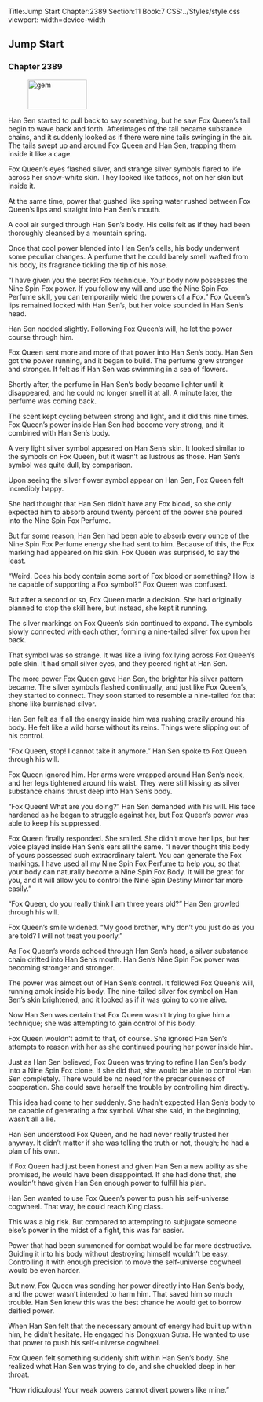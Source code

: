 Title:Jump Start 
Chapter:2389 
Section:11 
Book:7 
CSS:../Styles/style.css 
viewport: width=device-width
  
## Jump Start
### Chapter 2389
  
<figure>
	<img src="../Images/gem.gif" alt="gem" id="gem" width="120" height="60" />
</figure>
  

  
Han Sen started to pull back to say something, but he saw Fox Queen’s tail begin to wave back and forth. Afterimages of the tail became substance chains, and it suddenly looked as if there were nine tails swinging in the air. The tails swept up and around Fox Queen and Han Sen, trapping them inside it like a cage.

Fox Queen’s eyes flashed silver, and strange silver symbols flared to life across her snow-white skin. They looked like tattoos, not on her skin but inside it.

At the same time, power that gushed like spring water rushed between Fox Queen’s lips and straight into Han Sen’s mouth.

A cool air surged through Han Sen’s body. His cells felt as if they had been thoroughly cleansed by a mountain spring.

Once that cool power blended into Han Sen’s cells, his body underwent some peculiar changes. A perfume that he could barely smell wafted from his body, its fragrance tickling the tip of his nose.

“I have given you the secret Fox technique. Your body now possesses the Nine Spin Fox power. If you follow my will and use the Nine Spin Fox Perfume skill, you can temporarily wield the powers of a Fox.” Fox Queen’s lips remained locked with Han Sen’s, but her voice sounded in Han Sen’s head.

Han Sen nodded slightly. Following Fox Queen’s will, he let the power course through him.

Fox Queen sent more and more of that power into Han Sen’s body. Han Sen got the power running, and it began to build. The perfume grew stronger and stronger. It felt as if Han Sen was swimming in a sea of flowers.

Shortly after, the perfume in Han Sen’s body became lighter until it disappeared, and he could no longer smell it at all. A minute later, the perfume was coming back.

The scent kept cycling between strong and light, and it did this nine times. Fox Queen’s power inside Han Sen had become very strong, and it combined with Han Sen’s body.

A very light silver symbol appeared on Han Sen’s skin. It looked similar to the symbols on Fox Queen, but it wasn’t as lustrous as those. Han Sen’s symbol was quite dull, by comparison.

Upon seeing the silver flower symbol appear on Han Sen, Fox Queen felt incredibly happy.

She had thought that Han Sen didn’t have any Fox blood, so she only expected him to absorb around twenty percent of the power she poured into the Nine Spin Fox Perfume.

But for some reason, Han Sen had been able to absorb every ounce of the Nine Spin Fox Perfume energy she had sent to him. Because of this, the Fox marking had appeared on his skin. Fox Queen was surprised, to say the least.

“Weird. Does his body contain some sort of Fox blood or something? How is he capable of supporting a Fox symbol?” Fox Queen was confused.

But after a second or so, Fox Queen made a decision. She had originally planned to stop the skill here, but instead, she kept it running.

The silver markings on Fox Queen’s skin continued to expand. The symbols slowly connected with each other, forming a nine-tailed silver fox upon her back.

That symbol was so strange. It was like a living fox lying across Fox Queen’s pale skin. It had small silver eyes, and they peered right at Han Sen.

The more power Fox Queen gave Han Sen, the brighter his silver pattern became. The silver symbols flashed continually, and just like Fox Queen’s, they started to connect. They soon started to resemble a nine-tailed fox that shone like burnished silver.

Han Sen felt as if all the energy inside him was rushing crazily around his body. He felt like a wild horse without its reins. Things were slipping out of his control.

“Fox Queen, stop! I cannot take it anymore.” Han Sen spoke to Fox Queen through his will.

Fox Queen ignored him. Her arms were wrapped around Han Sen’s neck, and her legs tightened around his waist. They were still kissing as silver substance chains thrust deep into Han Sen’s body.

“Fox Queen! What are you doing?” Han Sen demanded with his will. His face hardened as he began to struggle against her, but Fox Queen’s power was able to keep his suppressed.

Fox Queen finally responded. She smiled. She didn’t move her lips, but her voice played inside Han Sen’s ears all the same. “I never thought this body of yours possessed such extraordinary talent. You can generate the Fox markings. I have used all my Nine Spin Fox Perfume to help you, so that your body can naturally become a Nine Spin Fox Body. It will be great for you, and it will allow you to control the Nine Spin Destiny Mirror far more easily.”

“Fox Queen, do you really think I am three years old?” Han Sen growled through his will.

Fox Queen’s smile widened. “My good brother, why don’t you just do as you are told? I will not treat you poorly.”

As Fox Queen’s words echoed through Han Sen’s head, a silver substance chain drifted into Han Sen’s mouth. Han Sen’s Nine Spin Fox power was becoming stronger and stronger.

The power was almost out of Han Sen’s control. It followed Fox Queen’s will, running amok inside his body. The nine-tailed silver fox symbol on Han Sen’s skin brightened, and it looked as if it was going to come alive.

Now Han Sen was certain that Fox Queen wasn’t trying to give him a technique; she was attempting to gain control of his body.

Fox Queen wouldn’t admit to that, of course. She ignored Han Sen’s attempts to reason with her as she continued pouring her power inside him.

Just as Han Sen believed, Fox Queen was trying to refine Han Sen’s body into a Nine Spin Fox clone. If she did that, she would be able to control Han Sen completely. There would be no need for the precariousness of cooperation. She could save herself the trouble by controlling him directly.

This idea had come to her suddenly. She hadn’t expected Han Sen’s body to be capable of generating a fox symbol. What she said, in the beginning, wasn’t all a lie.

Han Sen understood Fox Queen, and he had never really trusted her anyway. It didn’t matter if she was telling the truth or not, though; he had a plan of his own.

If Fox Queen had just been honest and given Han Sen a new ability as she promised, he would have been disappointed. If she had done that, she wouldn’t have given Han Sen enough power to fulfill his plan.

Han Sen wanted to use Fox Queen’s power to push his self-universe cogwheel. That way, he could reach King class.

This was a big risk. But compared to attempting to subjugate someone else’s power in the midst of a fight, this was far easier.

Power that had been summoned for combat would be far more destructive. Guiding it into his body without destroying himself wouldn’t be easy. Controlling it with enough precision to move the self-universe cogwheel would be even harder.

But now, Fox Queen was sending her power directly into Han Sen’s body, and the power wasn’t intended to harm him. That saved him so much trouble. Han Sen knew this was the best chance he would get to borrow deified power.

When Han Sen felt that the necessary amount of energy had built up within him, he didn’t hesitate. He engaged his Dongxuan Sutra. He wanted to use that power to push his self-universe cogwheel.

Fox Queen felt something suddenly shift within Han Sen’s body. She realized what Han Sen was trying to do, and she chuckled deep in her throat.

“How ridiculous! Your weak powers cannot divert powers like mine.”